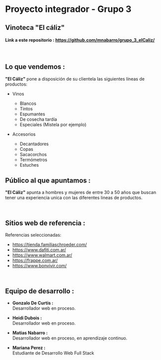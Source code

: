 # Proyecto integrador - Grupo 3

##  Vinoteca "El cáliz"


#### Link a este repositorio : https://github.com/mnabarro/grupo_3_elCaliz/
<br>

## Lo que vendemos :
 
 **"El Cáliz"** pone a disposición de su clientela las siguientes líneas de productos:
 
 * Vinos
    * Blancos
    * Tintos
    * Espumantes
    * De cosecha tardía
    * Especiales (Mistela por ejemplo)

 * Accesorios
    * Decantadores
    * Copas
    * Sacacorchos
    * Termómetros
    * Estuches


## Público al que apuntamos :

**"El Cáliz"** apunta a hombres y mujeres de entre 30 a 50 años que buscan tener una experiencia unica con las diferentes lineas de productos.

<br>

## Sitios web de referencia :

Referencias seleccionadas:

* https://tienda.familiaschroeder.com/
* https://www.dafiti.com.ar/
* https://www.walmart.com.ar/
* https://frappe.com.ar/
* https://www.bonvivir.com/

<br>

## Equipo de desarrollo :

* **Gonzalo De Curtis :**
    <br>Desarrollador web en proceso.

* **Heidi Dubois :**
    <br> Desarrollador web en proceso.

* **Matias Nabarro :**
   <br> Desarrollador web en proceso, en aprendizaje continuo.

* **Mariana Perez :**
    <br>Estudiante de Desarrollo Web Full Stack
